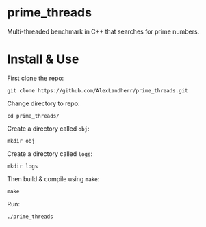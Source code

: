 # prime_threads
Multi-threaded benchmark in C++ that searches for prime numbers. 

# Install & Use
First clone the repo:
```
git clone https://github.com/AlexLandherr/prime_threads.git
```
Change directory to repo:
```
cd prime_threads/
```
Create a directory called `obj`:
```
mkdir obj
```
Create a directory called `logs`:
```
mkdir logs
```

Then build & compile using `make`:
```
make
```

Run:
```
./prime_threads
```

